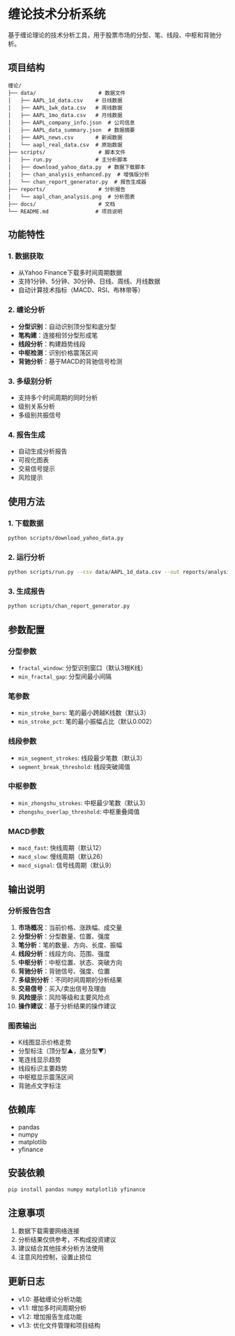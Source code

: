 # 缠论技术分析系统

基于缠论理论的技术分析工具，用于股票市场的分型、笔、线段、中枢和背驰分析。

## 项目结构

```
缠论/
├── data/                    # 数据文件
│   ├── AAPL_1d_data.csv    # 日线数据
│   ├── AAPL_1wk_data.csv   # 周线数据
│   ├── AAPL_1mo_data.csv   # 月线数据
│   ├── AAPL_company_info.json  # 公司信息
│   ├── AAPL_data_summary.json  # 数据摘要
│   ├── AAPL_news.csv       # 新闻数据
│   └── aapl_real_data.csv  # 原始数据
├── scripts/                 # 脚本文件
│   ├── run.py              # 主分析脚本
│   ├── download_yahoo_data.py  # 数据下载脚本
│   ├── chan_analysis_enhanced.py  # 增强版分析
│   └── chan_report_generator.py  # 报告生成器
├── reports/                 # 分析报告
│   └── aapl_chan_analysis.png  # 分析图表
├── docs/                    # 文档
└── README.md               # 项目说明
```

## 功能特性

### 1. 数据获取
- 从Yahoo Finance下载多时间周期数据
- 支持1分钟、5分钟、30分钟、日线、周线、月线数据
- 自动计算技术指标（MACD、RSI、布林带等）

### 2. 缠论分析
- **分型识别**：自动识别顶分型和底分型
- **笔构建**：连接相邻分型形成笔
- **线段分析**：构建趋势线段
- **中枢检测**：识别价格震荡区间
- **背驰分析**：基于MACD的背驰信号检测

### 3. 多级别分析
- 支持多个时间周期的同时分析
- 级别关系分析
- 多级别共振信号

### 4. 报告生成
- 自动生成分析报告
- 可视化图表
- 交易信号提示
- 风险提示

## 使用方法

### 1. 下载数据
```bash
python scripts/download_yahoo_data.py
```

### 2. 运行分析
```bash
python scripts/run.py --csv data/AAPL_1d_data.csv --out reports/analysis.png
```

### 3. 生成报告
```bash
python scripts/chan_report_generator.py
```

## 参数配置

### 分型参数
- `fractal_window`: 分型识别窗口（默认3根K线）
- `min_fractal_gap`: 分型间最小间隔

### 笔参数
- `min_stroke_bars`: 笔的最小跨越K线数（默认3）
- `min_stroke_pct`: 笔的最小振幅占比（默认0.002）

### 线段参数
- `min_segment_strokes`: 线段最少笔数（默认3）
- `segment_break_threshold`: 线段突破阈值

### 中枢参数
- `min_zhongshu_strokes`: 中枢最少笔数（默认3）
- `zhongshu_overlap_threshold`: 中枢重叠阈值

### MACD参数
- `macd_fast`: 快线周期（默认12）
- `macd_slow`: 慢线周期（默认26）
- `macd_signal`: 信号线周期（默认9）

## 输出说明

### 分析报告包含
1. **市场概况**：当前价格、涨跌幅、成交量
2. **分型分析**：分型数量、位置、强度
3. **笔分析**：笔的数量、方向、长度、振幅
4. **线段分析**：线段方向、范围、强度
5. **中枢分析**：中枢位置、状态、突破方向
6. **背驰分析**：背驰信号、强度、位置
7. **多级别分析**：不同时间周期的分析结果
8. **交易信号**：买入/卖出信号及理由
9. **风险提示**：风险等级和主要风险点
10. **操作建议**：基于分析结果的操作建议

### 图表输出
- K线图显示价格走势
- 分型标注（顶分型▲，底分型▼）
- 笔连线显示趋势
- 线段标识主要趋势
- 中枢框显示震荡区间
- 背驰点文字标注

## 依赖库

- pandas
- numpy
- matplotlib
- yfinance

## 安装依赖

```bash
pip install pandas numpy matplotlib yfinance
```

## 注意事项

1. 数据下载需要网络连接
2. 分析结果仅供参考，不构成投资建议
3. 建议结合其他技术分析方法使用
4. 注意风险控制，设置止损位

## 更新日志

- v1.0: 基础缠论分析功能
- v1.1: 增加多时间周期分析
- v1.2: 增加报告生成功能
- v1.3: 优化文件管理和项目结构
